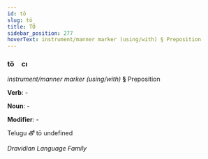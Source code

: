 ```yaml
---
id: tö
slug: tö
title: TÖ
sidebar_position: 277
hoverText: instrument/manner marker (using/with) § Preposition
---
```


### tö&emsp;<span kind="abugida">cı</span>

*instrument/manner marker (using/with)* **§** Preposition

**Verb**: -

**Noun**: -

**Modifier**: -

Telugu తో tō undefined

*Dravidian Language Family*